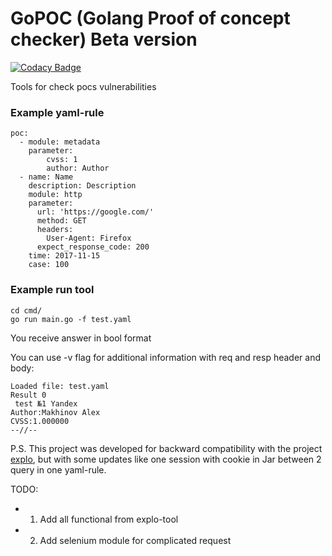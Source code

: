 # GoPOC (Golang Proof of concept checker) Beta version

[![Codacy Badge](https://api.codacy.com/project/badge/Grade/e1b04411f33d4883a048e73a91a6d7bc)](https://app.codacy.com/app/MonaxGT/gopoc?utm_source=github.com&utm_medium=referral&utm_content=MonaxGT/gopoc&utm_campaign=Badge_Grade_Dashboard)

Tools for check pocs vulnerabilities

### Example yaml-rule

```
poc:
  - module: metadata
    parameter:
        cvss: 1
        author: Author
  - name: Name
    description: Description
    module: http
    parameter:
      url: 'https://google.com/'
      method: GET
      headers:
        User-Agent: Firefox
      expect_response_code: 200
    time: 2017-11-15
    case: 100
```

### Example run tool

```shell
cd cmd/
go run main.go -f test.yaml
```

You receive answer in bool format


You can use -v flag for additional information with req and resp header and body:

```
Loaded file: test.yaml
Result 0
 test №1 Yandex
Author:Makhinov Alex
CVSS:1.000000
--//--
```


P.S. This project was developed for backward compatibility with the project [explo](https://github.com/dtag-dev-sec/explo), but with some updates like one session with cookie in Jar between 2 query in one yaml-rule.

TODO:
* 1) Add all functional from explo-tool
* 2) Add selenium module for complicated request